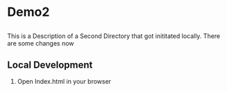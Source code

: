 # Demo2

## 
This is a Description of a Second  Directory that got inititated locally.
There are some changes now

## Local Development
1. Open Index.html in your browser